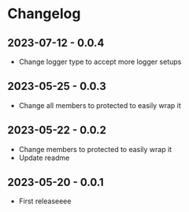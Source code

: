 # Changelog

## 2023-07-12 - 0.0.4

-   Change logger type to accept more logger setups

## 2023-05-25 - 0.0.3

-   Change all members to protected to easily wrap it

## 2023-05-22 - 0.0.2

-   Change members to protected to easily wrap it
-   Update readme

## 2023-05-20 - 0.0.1

-   First releaseeee
